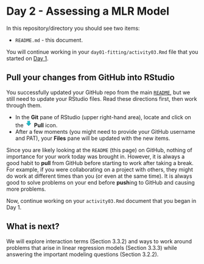 Day 2 - Assessing a MLR Model
================

In this repository/directory you should see two items:

- `README.md` - this document.

You will continue working in your `day01-fitting/activity03.Rmd` file
that you started on [Day 1](../day01-fitting).

## Pull your changes from GitHub into RStudio

You successfully updated your GitHub repo from the main
[`README`](../README), but we still need to update your RStudio files.
Read these directions first, then work through them.

- In the **Git** pane of RStudio (upper right-hand area), locate and
  click on the
  <img src="../README-img/pull-icon.png" alt="knit" width = "20"/>
  **Pull** icon.
- After a few moments (you might need to provide your GitHub username
  and PAT), your **Files** pane will be updated with the new items.

Since you are likely looking at the `README` (this page) on GitHub,
nothing of importance for your work today was brought in. However, it is
always a good habit to **pull** from GitHub before starting to work
after taking a break. For example, if you were collaborating on a
project with others, they might do work at different times than you (or
even at the same time). It is always good to solve problems on your end
before **push**ing to GitHub and causing more problems.

Now, continue working on your `activity03.Rmd` document that you began
in Day 1.

## What is next?

We will explore interaction terms (Section 3.3.2) and ways to work
around problems that arise in linear regression models (Section 3.3.3)
while answering the important modeling questions (Section 3.2.2).
